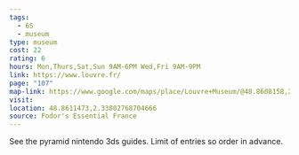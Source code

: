 ```yaml
---
tags:
  - 6S
  - museum
type: museum
cost: 22
rating: 6
hours: Mon,Thurs,Sat,Sun 9AM-6PM Wed,Fri 9AM-9PM
link: https://www.louvre.fr/
page: "107"
map-link: https://www.google.com/maps/place/Louvre+Museum/@48.8608158,2.3341762,17z/data=!3m1!5s0x47f112d46c2f6eef:0xfb8a933f53aec2c6!4m6!3m5!1s0x47e671d877937b0f:0xb975fcfa192f84d4!8m2!3d48.8606111!4d2.337644!16zL20vMDRnZHI?entry=ttu
visit: 
location: 48.8611473,2.33802768704666
source: Fodor's Essential France
---
```

See the pyramid nintendo 3ds guides. Limit of entries so order in advance.